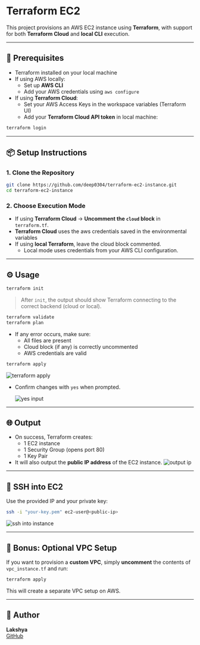 # Terraform EC2 

This project provisions an AWS EC2 instance using **Terraform**, with support for both **Terraform Cloud** and **local CLI** execution.

---

## 🧰 Prerequisites

- Terraform installed on your local machine
- If using AWS locally:
  - Set up **AWS CLI**
  - Add your AWS credentials using `aws configure`
- If using **Terraform Cloud**:
  - Set your AWS Access Keys in the workspace variables (Terraform UI)
  - Add your **Terraform Cloud API token** in local machine:

```bash
terraform login
```

---

## 📦 Setup Instructions

### 1. Clone the Repository
```bash
git clone https://github.com/deep0304/terraform-ec2-instance.git
cd terraform-ec2-instance
```

### 2. Choose Execution Mode

- If using **Terraform Cloud** → **Uncomment the `cloud` block** in `terraform.tf`.
- **Terraform Cloud** uses the aws credentials saved in the environmental variables
- If using **local Terraform**, leave the cloud block commented.
  - Local mode uses credentials from your AWS CLI configuration.

---

## ⚙️ Usage

```bash
terraform init
```

> After `init`, the output should show Terraform connecting to the correct backend (cloud or local).


```bash
terraform validate
terraform plan
```

- If any error occurs, make sure:
  - All files are present
  - Cloud block (if any) is correctly uncommented
  - AWS credentials are valid

```bash
terraform apply
```
![terraform apply](https://github.com/user-attachments/assets/7eb35c6b-50f2-47e2-9d61-389cfe0e7346)

- Confirm changes with `yes` when prompted.

  ![yes input ](https://github.com/user-attachments/assets/72e97644-f8be-4598-bcba-9a3a30346127)


---

## 🌐 Output

- On success, Terraform creates:
  - 1 EC2 instance
  - 1 Security Group (opens port 80)
  - 1 Key Pair
- It will also output the **public IP address** of the EC2 instance.
![output ip](https://github.com/user-attachments/assets/c92370b1-5636-43b6-93cb-af9029297287)

---

## 🔐 SSH into EC2

Use the provided IP and your private key:

```bash
ssh -i "your-key.pem" ec2-user@<public-ip>
```

![ssh into instance ](https://github.com/user-attachments/assets/f48cd0d4-f53a-4411-a18d-1b59f39d524d)

---

## 🧪 Bonus: Optional VPC Setup

If you want to provision a **custom VPC**, simply **uncomment** the contents of `vpc_instance.tf` and run:

```bash
terraform apply
```

This will create a separate VPC setup on AWS.

---

## 🧠 Author

**Lakshya**  
[GitHub](https://github.com/deep0304) 
